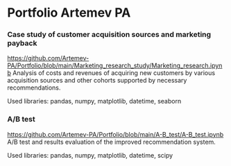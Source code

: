# Portfolio Artemev PA

### Case study of customer acquisition sources and marketing payback

https://github.com/Artemev-PA/Portfolio/blob/main/Marketing_research_study/Marketing_research.ipynb
Analysis of costs and revenues of acquiring new customers by various acquisition sources and other cohorts supported by necessary recommendations.

Used libraries: pandas, numpy, matplotlib, datetime, seaborn

### A/B test

https://github.com/Artemev-PA/Portfolio/blob/main/A-B_test/A-B_test.ipynb
A/B test and results evaluation of the improved recommendation system.

Used libraries: pandas, numpy, matplotlib, datetime, scipy
